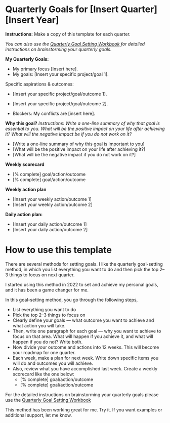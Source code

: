 # Quarterly Goals for [Insert Quarter] [Insert Year]
**Instructions:** Make a copy of this template for each quarter. 

*You can also use the [Quarterly Goal Setting Workbook](https://github.com/vinodsharma10x/Career-Leap-Toolkit/blob/main/Planning%20Templates/Quarterly%20Goal%20Setting%20Workbook.md) for detailed instructions on brainstorming your quarterly goals.*

**My Quarterly Goals:**

- My primary focus [Insert here].
- My goals: [Insert your specific project/goal 1].

Specific aspirations & outcomes: 
- [Insert your specific project/goal/outcome 1]. 
- [Insert your specific project/goal/outcome 2].

- Blockers: My conflicts are [insert here].

**Why this goal?**
*Instructions: Write a one-line summary of why that goal is essential to you. What will be the positive impact on your life after achieving it? What will the negative impact be if you do not work on it?*

- [Write a one-line summary of why this goal is important to you]
- [What will be the positive impact on your life after achieving it?]
- [What will be the negative impact if you do not work on it?]

**Weekly scorecard**
  - [% complete] goal/action/outcome
  - [% complete] goal/action/outcome

**Weekly action plan** 
- [Insert your weekly action/outcome 1] 
- [Insert your weekly action/outcome 2] 

**Daily action plan:** 
- [Insert your daily action/outcome 1]
- [Insert your daily action/outcome 2]


# How to use this template

There are several methods for setting goals. I like the quarterly goal-setting method, in which you list everything you want to do and then pick the top 2–3 things to focus on next quarter.

I started using this method in 2022 to set and achieve my personal goals, and it has been a game changer for me.

In this goal-setting method, you go through the following steps,

- List everything you want to do
- Pick the top 2–3 things to focus on
- Clearly define your goals — what outcome you want to achieve and what action you will take.
- Then, write one paragraph for each goal — why you want to achieve to focus on that area. What will happen if you achieve it, and what will happen if you do not? Write both.
- Now divide your outcome and actions into 12 weeks. This will become your roadmap for one quarter.
- Each week, make a plan for next week. Write down specific items you will do and outcomes you will achieve.
- Also, review what you have accomplished last week. Create a weekly scorecard like the one below:
  - [% complete] goal/action/outcome
  - [% complete] goal/action/outcome

For the detailed instructions on brainstorming your quarterly goals please use the [Quarterly Goal Setting Workbook](https://github.com/vinodsharma10x/Career-Leap-Toolkit/blob/main/Planning%20Templates/Quarterly%20Goal%20Setting%20Workbook.md) 

This method has been working great for me. Try it. If you want examples or additional support, let me know.